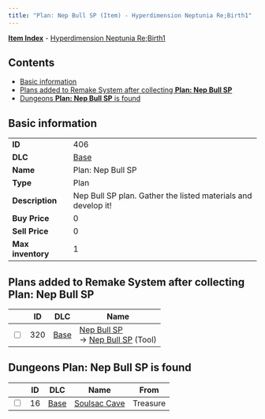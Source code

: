 ```yaml
---
title: "Plan: Nep Bull SP (Item) - Hyperdimension Neptunia Re;Birth1"
---
```


[**Item Index**](/neptunia/rb1/item/index.html) - [Hyperdimension Neptunia Re;Birth1](/neptunia/rb1)

## Contents

- [Basic information](#basic-information)
- [Plans added to Remake System after collecting **Plan: Nep Bull SP**](#plans-added-to-remake-system-after-collecting-plan-nep-bull-sp)
- [Dungeons **Plan: Nep Bull SP** is found](#dungeons-plan-nep-bull-sp-is-found)

## Basic information

|   |   |
| -- | -- |
| **ID** | 406 |
| **DLC** | [Base](/neptunia/rb1/dlc/1-base.html) |
| **Name** | Plan: Nep Bull SP |
| **Type** | Plan |
| **Description** | Nep Bull SP plan. Gather the listed materials and develop it! |
| **Buy Price** | 0 |
| **Sell Price** | 0 |
| **Max inventory** | 1 |

## Plans added to Remake System after collecting **Plan: Nep Bull SP**

|    | ID | DLC | Name |
| -- | -- | --- | ---- |
| <input type="checkbox" id="rb1-remake-1-320" class="trackbox" /> | 320 | [Base](/neptunia/rb1/dlc/1-base.html) | [Nep Bull SP](/neptunia/rb1/remake/1-320-nep-bull-sp.html)<br />→ [Nep Bull SP](/neptunia/rb1/item/1-7-nep-bull-sp.html) (Tool) |

## Dungeons **Plan: Nep Bull SP** is found

|    | ID | DLC | Name | From |
| -- | -- | --- | ---- | ---- |
| <input type="checkbox" id="rb1-dungeon-1-16" class="trackbox" /> | 16 | [Base](/neptunia/rb1/dlc/1-base.html) | [Soulsac Cave](/neptunia/rb1/dungeon/1-16-soulsac-cave.html) | Treasure |